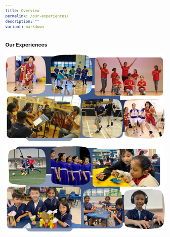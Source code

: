 ```yaml
---
title: Overview
permalink: /our-experiences/
description: ""
variant: markdown
---
```

### **Our Experiences**

![](/images/ourexperiences_2.png)
![](/images/ourexperiences_1.png)
